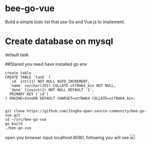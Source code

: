 # bee-go-vue
Build a simple todo list that use Go and Vue.js to implement.

# Create database on mysql
default
task

##Stared
you need have installed go env

```
create table 
CREATE TABLE `task` (
  `id` int(11) NOT NULL AUTO_INCREMENT,
  `name` varchar(255) COLLATE utf8mb4_bin NOT NULL,
  `done` tinyint(1) NOT NULL DEFAULT '1',
  PRIMARY KEY (`id`)
) ENGINE=InnoDB DEFAULT CHARSET=utf8mb4 COLLATE=utf8mb4_bin;


git clone https://github.com/JingDa-open-source-community/bee-go-vue.git
cd ~/src/bee-go-vue
go build 
./bee-go-vue
```
open you browser input localhost:8080, following you will see
![](http://p1.bqimg.com/567571/a18fff866cf2afe9.jpg)
